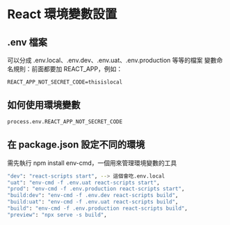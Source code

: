 # React 環境變數設置

## .env 檔案

可以分成 .env.local、.env.dev、.env.uat、.env.production 等等的檔案
變數命名規則：前面都要加 REACT_APP，例如：

```
REACT_APP_NOT_SECRET_CODE=thisislocal
```

## 如何使用環境變數

```
process.env.REACT_APP_NOT_SECRET_CODE
```

## 在 package.json 設定不同的環境

需先執行 npm install env-cmd，一個用來管理環境變數的工具

```bash
"dev": "react-scripts start", --> 這個會吃.env.local
"uat": "env-cmd -f .env.uat react-scripts start",
"prod": "env-cmd -f .env.production react-scripts start",
"build:dev": "env-cmd -f .env.dev react-scripts build",
"build:uat": "env-cmd -f .env.uat react-scripts build",
"build": "env-cmd -f .env.production react-scripts build",
"preview": "npx serve -s build",
```

